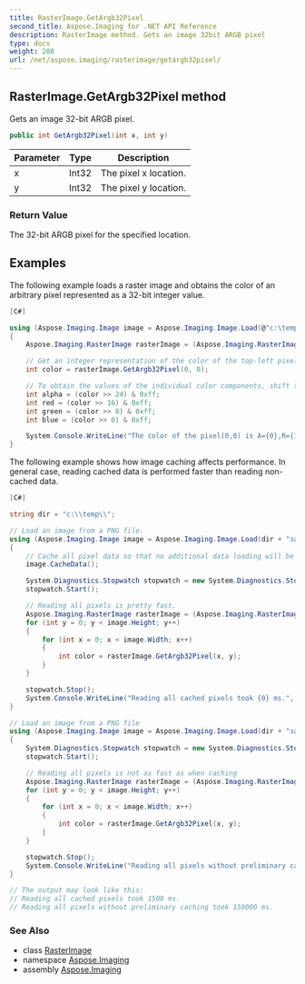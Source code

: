 ```yaml
---
title: RasterImage.GetArgb32Pixel
second_title: Aspose.Imaging for .NET API Reference
description: RasterImage method. Gets an image 32bit ARGB pixel
type: docs
weight: 280
url: /net/aspose.imaging/rasterimage/getargb32pixel/
---
```

## RasterImage.GetArgb32Pixel method

Gets an image 32-bit ARGB pixel.

```csharp
public int GetArgb32Pixel(int x, int y)
```

| Parameter | Type | Description |
| --- | --- | --- |
| x | Int32 | The pixel x location. |
| y | Int32 | The pixel y location. |

### Return Value

The 32-bit ARGB pixel for the specified location.

## Examples

The following example loads a raster image and obtains the color of an arbitrary pixel represented as a 32-bit integer value.

```csharp
[C#]

using (Aspose.Imaging.Image image = Aspose.Imaging.Image.Load(@"c:\temp\sample.png"))
{
    Aspose.Imaging.RasterImage rasterImage = (Aspose.Imaging.RasterImage)image;

    // Get an integer representation of the color of the top-left pixel of the image.
    int color = rasterImage.GetArgb32Pixel(0, 0);

    // To obtain the values of the individual color components, shift the color value by a corresponding number of bits
    int alpha = (color >> 24) & 0xff;
    int red = (color >> 16) & 0xff;
    int green = (color >> 8) & 0xff;
    int blue = (color >> 0) & 0xff;

    System.Console.WriteLine("The color of the pixel(0,0) is A={0},R={1},G={2},B={3}", alpha, red, green, blue);
}
```

The following example shows how image caching affects performance. In general case, reading cached data is performed faster than reading non-cached data.

```csharp
[C#]

string dir = "c:\\temp\\";

// Load an image from a PNG file.
using (Aspose.Imaging.Image image = Aspose.Imaging.Image.Load(dir + "sample.png"))
{
    // Cache all pixel data so that no additional data loading will be performed from the underlying data stream
    image.CacheData();

    System.Diagnostics.Stopwatch stopwatch = new System.Diagnostics.Stopwatch();
    stopwatch.Start();

    // Reading all pixels is pretty fast.
    Aspose.Imaging.RasterImage rasterImage = (Aspose.Imaging.RasterImage)image;
    for (int y = 0; y < image.Height; y++)
    {
        for (int x = 0; x < image.Width; x++)
        {
            int color = rasterImage.GetArgb32Pixel(x, y);
        }
    }

    stopwatch.Stop();
    System.Console.WriteLine("Reading all cached pixels took {0} ms.", stopwatch.ElapsedMilliseconds);
}

// Load an image from a PNG file
using (Aspose.Imaging.Image image = Aspose.Imaging.Image.Load(dir + "sample.png"))
{
    System.Diagnostics.Stopwatch stopwatch = new System.Diagnostics.Stopwatch();
    stopwatch.Start();

    // Reading all pixels is not as fast as when caching
    Aspose.Imaging.RasterImage rasterImage = (Aspose.Imaging.RasterImage)image;
    for (int y = 0; y < image.Height; y++)
    {
        for (int x = 0; x < image.Width; x++)
        {
            int color = rasterImage.GetArgb32Pixel(x, y);
        }
    }

    stopwatch.Stop();
    System.Console.WriteLine("Reading all pixels without preliminary caching took {0} ms.", stopwatch.ElapsedMilliseconds);
}

// The output may look like this:
// Reading all cached pixels took 1500 ms.
// Reading all pixels without preliminary caching took 150000 ms.
```

### See Also

* class [RasterImage](../)
* namespace [Aspose.Imaging](../../rasterimage/)
* assembly [Aspose.Imaging](../../../)


